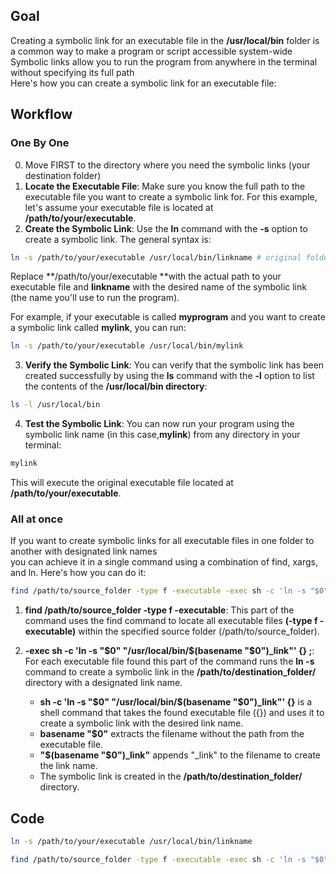 ## Goal  

Creating a symbolic link for an executable file in the **/usr/local/bin** folder is a common way to make a program or script accessible system-wide  
Symbolic links allow you to run the program from anywhere in the terminal without specifying its full path  
Here's how you can create a symbolic link for an executable file:

## Workflow  

### One By One  

  0. Move FIRST to the directory where you need the symbolic links (your destination folder)
  1. **Locate the Executable File**: Make sure you know the full path to the executable file you want to create a symbolic link for.
     For this example, let's assume your executable file is located at **/path/to/your/executable**.
  2. **Create the Symbolic Link**: Use the **ln** command with the **-s** option to create a symbolic link.
     The general syntax is:
```bash
ln -s /path/to/your/executable /usr/local/bin/linkname # original folder => destination folder
```
Replace **/path/to/your/executable **with the actual path to your executable file and **linkname** with the desired name of the symbolic link  
(the name you'll use to run the program).

For example, if your executable is called **myprogram** and you want to create a symbolic link called **mylink**, you can run:  

```bash
ln -s /path/to/your/executable /usr/local/bin/mylink
```
  3. **Verify the Symbolic Link**: You can verify that the symbolic link has been created successfully by using the **ls** command with the **-l** option to list         the contents of the **/usr/local/bin directory**:
```bash
ls -l /usr/local/bin
```
  4. **Test the Symbolic Link**: You can now run your program using the symbolic link name (in this case,**mylink**) from any directory in your terminal:
```bash
mylink
```
This will execute the original executable file located at **/path/to/your/executable**.  

### All at once
If you want to create symbolic links for all executable files in one folder to another with designated link names  
you can achieve it in a single command using a combination of find, xargs, and ln. Here's how you can do it:  
```bash
find /path/to/source_folder -type f -executable -exec sh -c 'ln -s "$0" "/path/to/destination_folder/$(basename "$0")_link"' {} \;
```  

  1. **find /path/to/source_folder -type f -executable**: This part of the command uses the find command to locate all executable files **(-type f -executable)**         within the specified source folder (/path/to/source_folder).
  2. **-exec sh -c 'ln -s "$0" "/usr/local/bin/$(basename "$0")_link"' {} \;**: For each executable file found
     this part of the command runs the **ln -s** command to create a symbolic link in the **/path/to/destination_folder/** directory with a designated link name.  

      - **sh -c 'ln -s "$0" "/usr/local/bin/$(basename "$0")_link"' {}** is a shell command that takes the found executable file ({}) and uses it to create a              symbolic link with the desired link name.  
      - **basename "$0"** extracts the filename without the path from the executable file.  
      - **"$(basename "$0")_link"** appends "_link" to the filename to create the link name.  
      - The symbolic link is created in the **/path/to/destination_folder/** directory.  

## Code  

```bash
ln -s /path/to/your/executable /usr/local/bin/linkname
```

```bash
find /path/to/source_folder -type f -executable -exec sh -c 'ln -s "$0" "/path/to/destination_folder/$(basename "$0")_link"' {} \;
``` 
